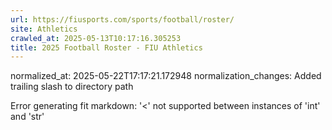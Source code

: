 ```yaml
---
url: https://fiusports.com/sports/football/roster/
site: Athletics
crawled_at: 2025-05-13T10:17:16.305253
title: 2025 Football Roster - FIU Athletics
---
```

normalized_at: 2025-05-22T17:17:21.172948
normalization_changes: Added trailing slash to directory path

Error generating fit markdown: '<' not supported between instances of 'int' and 'str'